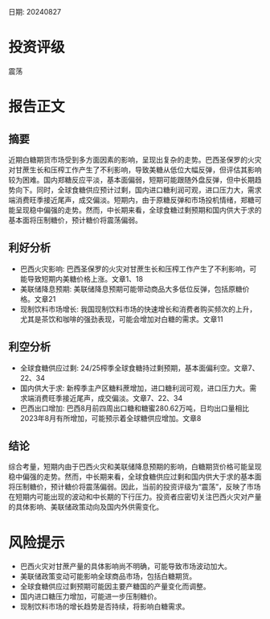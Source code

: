 
日期: 20240827

# 投资评级

震荡

# 报告正文

## 摘要

近期白糖期货市场受到多方面因素的影响，呈现出复杂的走势。巴西圣保罗的火灾对甘蔗生长和压榨工作产生了不利影响，导致美糖从低位大幅反弹，但评估其影响较为困难。国内郑糖反应平淡，基本面偏弱，短期可能跟随外盘反弹，但中长期趋势向下。同时，全球食糖供应预计过剩，国内进口糖利润可观，进口压力大，需求端消费旺季接近尾声，成交偏淡。短期内，由于原糖反弹和市场投机情绪，郑糖可能呈现稳中偏强的走势。然而，中长期来看，全球食糖过剩预期和国内供大于求的基本面将压制糖价，预计糖价将震荡偏弱。

## 利好分析

* 巴西火灾影响: 巴西圣保罗的火灾对甘蔗生长和压榨工作产生了不利影响，可能导致短期内美糖价格上涨。文章1、18
* 美联储降息预期: 美联储降息预期可能带动商品大多低位反弹，包括原糖价格。文章21
* 现制饮料市场增长: 我国现制饮料市场的快速增长和消费者购买频次的上升，尤其是茶饮和咖啡的强劲表现，可能会增加对白糖的需求。文章11

## 利空分析

* 全球食糖供应过剩: 24/25榨季全球食糖持过剩预期，基本面偏利空。文章7、22、34
* 国内供大于求: 新榨季主产区糖料蔗增加，进口糖利润可观，进口压力大。需求端消费旺季接近尾声，成交偏淡。文章7、22、34
* 巴西出口增加: 巴西8月前四周出口糖和糖蜜280.62万吨，日均出口量相比2023年8月有所增加，可能预示着全球糖供应增加。文章8

## 结论

综合考量，短期内由于巴西火灾和美联储降息预期的影响，白糖期货价格可能呈现稳中偏强的走势。然而，中长期来看，全球食糖供应过剩和国内供大于求的基本面将压制糖价，预计糖价将震荡偏弱。因此，当前的投资评级为“震荡”，反映了市场在短期内可能出现的波动和中长期的下行压力。投资者应密切关注巴西火灾对产量的具体影响、美联储政策动向及国内外供需变化。

# 风险提示

* 巴西火灾对甘蔗产量的具体影响尚不明确，可能导致市场波动加大。
* 美联储政策变动可能影响全球商品市场，包括白糖期货。
* 全球食糖供应过剩预期可能因主要产糖国的产量变化而调整。
* 国内进口糖压力增加，可能进一步压制糖价。
* 现制饮料市场的增长趋势是否持续，将影响白糖需求。

